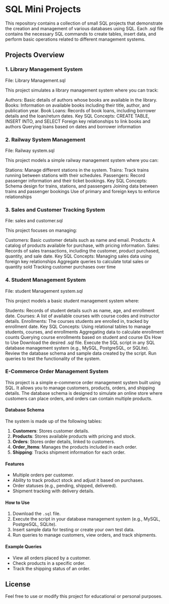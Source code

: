 # SQL Mini Projects
This repository contains a collection of small SQL projects that demonstrate the creation and management of various databases using SQL. Each .sql file contains the necessary SQL commands to create tables, insert data, and perform basic operations related to different management systems.

## Projects Overview
### 1. Library Management System
File: Library Management.sql

This project simulates a library management system where you can track:

Authors: Basic details of authors whose books are available in the library.
Books: Information on available books including their title, author, and publication year.
Book Loans: Records of book loans, including borrower details and the loan/return dates.
Key SQL Concepts:
CREATE TABLE, INSERT INTO, and SELECT
Foreign key relationships to link books and authors
Querying loans based on dates and borrower information

### 2. Railway System Management
File: Railway system.sql

This project models a simple railway management system where you can:

Stations: Manage different stations in the system.
Trains: Track trains running between stations with their schedules.
Passengers: Record passenger information and their ticket bookings.
Key SQL Concepts:
Schema design for trains, stations, and passengers
Joining data between trains and passenger bookings
Use of primary and foreign keys to enforce relationships


### 3. Sales and Customer Tracking System
File: sales and customer.sql

This project focuses on managing:

Customers: Basic customer details such as name and email.
Products: A catalog of products available for purchase, with pricing information.
Sales: Records of sales transactions, including the customer, product purchased, quantity, and sale date.
Key SQL Concepts:
Managing sales data using foreign key relationships
Aggregate queries to calculate total sales or quantity sold
Tracking customer purchases over time


### 4. Student Management System
File: student Management system.sql

This project models a basic student management system where:

Students: Records of student details such as name, age, and enrollment date.
Courses: A list of available courses with course codes and instructor details.
Enrollments: The courses students are enrolled in, tracked by enrollment date.
Key SQL Concepts:
Using relational tables to manage students, courses, and enrollments
Aggregating data to calculate enrollment counts
Querying course enrollments based on student and course IDs
How to Use
Download the desired .sql file.
Execute the SQL script in any SQL database management system (e.g., MySQL, PostgreSQL, or SQLite).
Review the database schema and sample data created by the script.
Run queries to test the functionality of the system.

### E-Commerce Order Management System

This project is a simple e-commerce order management system built using SQL. It allows you to manage customers, products, orders, and shipping details. The database schema is designed to simulate an online store where customers can place orders, and orders can contain multiple products.

#### Database Schema
The system is made up of the following tables:
1. **Customers**: Stores customer details.
2. **Products**: Stores available products with pricing and stock.
3. **Orders**: Stores order details, linked to customers.
4. **Order_Items**: Manages the products included in each order.
5. **Shipping**: Tracks shipment information for each order.

#### Features
- Multiple orders per customer.
- Ability to track product stock and adjust it based on purchases.
- Order statuses (e.g., pending, shipped, delivered).
- Shipment tracking with delivery details.

#### How to Use
1. Download the `.sql` file.
2. Execute the script in your database management system (e.g., MySQL, PostgreSQL, SQLite).
3. Insert sample data for testing or create your own test data.
4. Run queries to manage customers, view orders, and track shipments.

#### Example Queries
- View all orders placed by a customer.
- Check products in a specific order.
- Track the shipping status of an order.

## License
Feel free to use or modify this project for educational or personal purposes.


